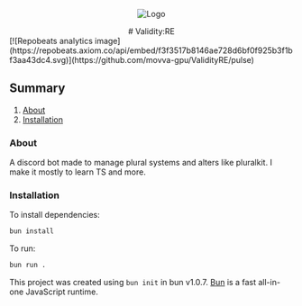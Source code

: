<div align="center">
<div style="width: 256px; image-rendering: pixelated;">


![Logo](https://i.imgur.com/KeYGWJc.png)
</div>
# Validity:RE
</div>
[![Repobeats analytics image](https://repobeats.axiom.co/api/embed/f3f3517b8146ae728d6bf0f925b3f1bf3aa43dc4.svg)](https://github.com/movva-gpu/ValidityRE/pulse)
  
## Summary
1.  [About](#about)
2.  [Installation](#install)

<div id=about>

### About
A discord bot made to manage plural systems and alters like pluralkit. I make it mostly to learn TS and more.
</div>

<div id=install>

### Installation
To install dependencies:

```bash
bun install
```

To run:

```bash
bun run .
```

This project was created using `bun init` in bun v1.0.7. [Bun](https://bun.sh) is a fast all-in-one JavaScript runtime.
</div>
